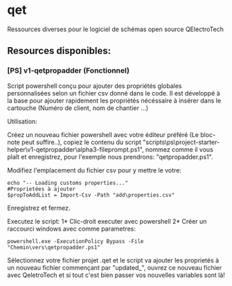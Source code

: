 # qet 

Ressources diverses pour le logiciel de schémas open source QElectroTech

## Resources disponibles:
### [PS] v1-qetpropadder (Fonctionnel)

Script powershell conçu pour ajouter des propriétés globales personnalisées selon un fichier csv donné dans le code.
Il est développé à la base pour ajouter rapidement les propriétés nécéssaire à insérer dans le cartouche (Numéro de client, nom de chantier ...)

Utilisation:

Créez un nouveau fichier powershell avec votre éditeur préféré (Le bloc-note peut suffire..), copiez le contenu du script "scripts\ps\project-starter-helper\v1-qetpropadder\alpha3-fileprompt.ps1", nommez comme il vous plaît et enregistrez, pour l'exemple nous prendrons: "qetpropadder.ps1".

Modifiez l'emplacement du fichier csv pour y mettre le votre:

```
echo "-- Loading customs properties..."
#Proprietées à ajouter
$propToAddList = Import-Csv -Path "add\properties.csv"
```
Enregistrez et fermez.

Executez le script: 
1* Clic-droit executer avec powershell
2* Créer un raccourci windows avec comme parametres: 

```
powershell.exe -ExecutionPolicy Bypass -File "Chemin\vers\qetpropadder.ps1"

```

Sélectionnez votre fichier projet .qet et le script va ajouter les proprietés à un nouveau fichier commençant par "updated_", ouvrez ce nouveau fichier avec QeletroTech et si tout c'est bien passer vos nouvelles variables sont là!
